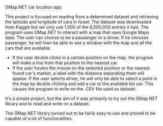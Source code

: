 GMap.NET car location app:

This project is focused on reading from a determined dataset and retrieving the latitude and longitude of cars in Israel. The dataset was downloaded from Kaggle but we only use 1,000 of the 6,000,000 entries it had. The program uses GMap.NET to interact with a map that uses Google Maps data. The user can choose to be a passanger or a driver. If he chooses passenger, he will then be able to see a window with the map and all the cars that are available. 

- If the user double clicks in a certain position on the map, the program will make a line from that position to the nearest car. 
- If the user hovers the mouse on the selected position or the nearest found car's marker, a label with the distance separating them will appear. If the user selects driver, he will only be able to select a point in the map by double clicking and add a car to the available list car. This causes the program to write on the .CSV file used as dataset.

It's a simple project, but the aim of it was primarily to try out the GMap.NET library and to read and write on a dataset.

The GMap.NET library turned out to be fairly easy to use and proved to be capable of a lot of functionalities.
